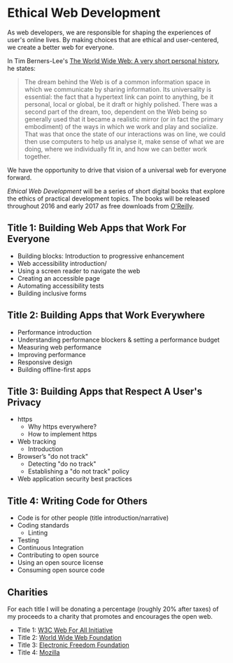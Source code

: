 # Ethical Web Development

As web developers, we are responsible for shaping the experiences of user's online lives. By making choices that are ethical and user-centered, we create a better web for everyone.

In Tim Berners-Lee's [The World Wide Web: A very short personal history](https://www.w3.org/People/Berners-Lee/ShortHistory.html), he states:

> The dream behind the Web is of a common information space in which we communicate by sharing information. Its universality is essential: the fact that a hypertext link can point to anything, be it personal, local or global, be it draft or highly polished. There was a second part of the dream, too, dependent on the Web being so generally used that it became a realistic mirror (or in fact the primary embodiment) of the ways in which we work and play and socialize. That was that once the state of our interactions was on line, we could then use computers to help us analyse it, make sense of what we are doing, where we individually fit in, and how we can better work together.

We have the opportunity to drive that vision of a universal web for everyone forward.

_Ethical Web Development_ will be a series of short digital books that explore the ethics of practical development topics. The books will be released throughout 2016 and early 2017 as free downloads from [O'Reilly](http://www.oreilly.com/).

## Title 1: Building Web Apps that Work For Everyone

- Building blocks: Introduction to progressive enhancement
- Web accessibility introduction/
- Using a screen reader to navigate the web
- Creating an accessible page
- Automating accessibility tests
- Building inclusive forms

## Title 2: Building Apps that Work Everywhere

- Performance introduction
- Understanding performance blockers & setting a performance budget
- Measuring web performance
- Improving performance
- Responsive design
- Building offline-first apps

## Title 3: Building Apps that Respect A User's Privacy

- https
  - Why https everywhere?
  - How to implement https
- Web tracking
  - Introduction
- Browser’s "do not track"
  - Detecting "do no track"
  - Establishing a "do not track" policy
- Web application security best practices

## Title 4: Writing Code for Others

- Code is for other people (title introduction/narrative)
- Coding standards
  - Linting
- Testing
- Continuous Integration
- Contributing to open source
- Using an open source license
- Consuming open source code

## Charities

For each title I will be donating a percentage (roughly 20% after taxes) of my proceeds to a charity that promotes and encourages the open web.

- Title 1: [W3C Web For All Initiative](https://www.w3.org/Consortium/sponsor/webforall)
- Title 2: [World Wide Web Foundation](http://webfoundation.org/)
- Title 3: [Electronic Freedom Foundation](https://www.eff.org/)
- Title 4: [Mozilla](https://www.mozilla.org/en-US/)
